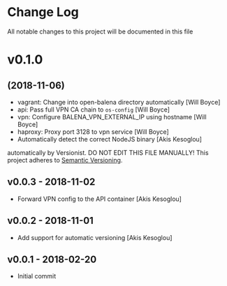 # Change Log

All notable changes to this project will be documented in this file

# v0.1.0
## (2018-11-06)

* vagrant: Change into open-balena directory automatically [Will Boyce]
* api: Pass full VPN CA chain to `os-config` [Will Boyce]
* vpn: Configure BALENA_VPN_EXTERNAL_IP using hostname [Will Boyce]
* haproxy: Proxy port 3128 to vpn service [Will Boyce]
* Automatically detect the correct NodeJS binary [Akis Kesoglou]

automatically by Versionist. DO NOT EDIT THIS FILE MANUALLY!
This project adheres to [Semantic Versioning](http://semver.org/).

## v0.0.3 - 2018-11-02

* Forward VPN config to the API container [Akis Kesoglou]

## v0.0.2 - 2018-11-01

* Add support for automatic versioning [Akis Kesoglou]

## v0.0.1 - 2018-02-20

* Initial commit
